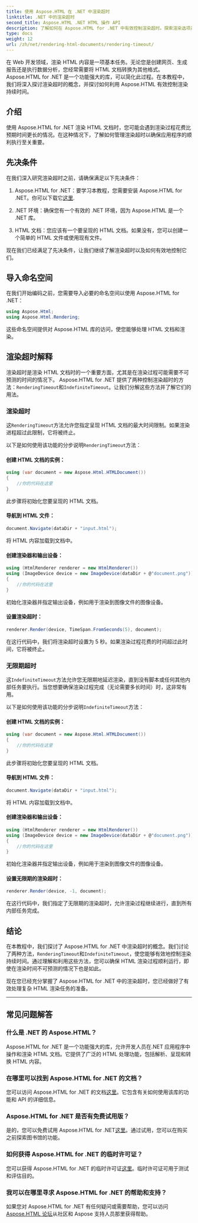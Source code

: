 ```yaml
---
title: 使用 Aspose.HTML 在 .NET 中渲染超时
linktitle: .NET 中的渲染超时
second_title: Aspose.HTML .NET HTML 操作 API
description: 了解如何在 Aspose.HTML for .NET 中有效控制渲染超时。探索渲染选项并确保 HTML 文档渲染流畅。
type: docs
weight: 12
url: /zh/net/rendering-html-documents/rendering-timeout/
---
```


在 Web 开发领域，渲染 HTML 内容是一项基本任务。无论您是创建网页、生成报告还是执行数据分析，您经常需要将 HTML 文档转换为其他格式。 Aspose.HTML for .NET 是一个功能强大的库，可以简化此过程。在本教程中，我们将深入探讨渲染超时的概念，并探讨如何利用 Aspose.HTML 有效控制渲染持续时间。

## 介绍

使用 Aspose.HTML for .NET 渲染 HTML 文档时，您可能会遇到渲染过程花费比预期时间更长的情况。在这种情况下，了解如何管理渲染超时以确保应用程序的顺利执行至关重要。

## 先决条件

在我们深入研究渲染超时之前，请确保满足以下先决条件：

1.  Aspose.HTML for .NET：要学习本教程，您需要安装 Aspose.HTML for .NET。你可以下载它[这里](https://releases.aspose.com/html/net/).

2. .NET 环境：确保您有一个有效的 .NET 环境，因为 Aspose.HTML 是一个 .NET 库。

3. HTML 文档：您应该有一个要呈现的 HTML 文档。如果没有，您可以创建一个简单的 HTML 文件或使用现有文件。

现在我们已经满足了先决条件，让我们继续了解渲染超时以及如何有效地控制它们。

## 导入命名空间

在我们开始编码之前，您需要导入必要的命名空间以使用 Aspose.HTML for .NET：

```csharp
using Aspose.Html;
using Aspose.Html.Rendering;
```

这些命名空间提供对 Aspose.HTML 库的访问，使您能够处理 HTML 文档和渲染。

## 渲染超时解释

渲染超时是渲染 HTML 文档时的一个重要方面，尤其是在渲染过程可能需要不可预测的时间的情况下。 Aspose.HTML for .NET 提供了两种控制渲染超时的方法：`RenderingTimeout`和`IndefiniteTimeout`。让我们分解这些方法并了解它们的用法。

### 渲染超时

这`RenderingTimeout`方法允许您指定呈现 HTML 文档的最大时间限制。如果渲染进程超过此限制，它将被终止。

以下是如何使用该功能的分步说明`RenderingTimeout`方法：

#### 创建 HTML 文档的实例：

   ```csharp
   using (var document = new Aspose.Html.HTMLDocument())
   {
       //你的代码在这里
   }
   ```

   此步骤将初始化您要呈现的 HTML 文档。

#### 导航到 HTML 文件：

   ```csharp
   document.Navigate(dataDir + "input.html");
   ```

   将 HTML 内容加载到文档中。

#### 创建渲染器和输出设备：

   ```csharp
   using (HtmlRenderer renderer = new HtmlRenderer())
   using (ImageDevice device = new ImageDevice(dataDir + @"document.png"))
   {
       //你的代码在这里
   }
   ```

   初始化渲染器并指定输出设备，例如用于渲染到图像文件的图像设备。

#### 设置渲染超时：

   ```csharp
   renderer.Render(device, TimeSpan.FromSeconds(5), document);
   ```

   在这行代码中，我们将渲染超时设置为 5 秒。如果渲染过程花费的时间超过此时间，它将被终止。

### 无限期超时

这`IndefiniteTimeout`方法允许您无限期地延迟渲染，直到没有脚本或任何其他内部任务要执行。当您想要确保渲染过程完成（无论需要多长时间）时，这非常有用。

以下是如何使用该功能的分步说明`IndefiniteTimeout`方法：

#### 创建 HTML 文档的实例：

   ```csharp
   using (var document = new Aspose.Html.HTMLDocument())
   {
       //你的代码在这里
   }
   ```

   此步骤将初始化您要呈现的 HTML 文档。

#### 导航到 HTML 文件：

   ```csharp
   document.Navigate(dataDir + "input.html");
   ```

   将 HTML 内容加载到文档中。

#### 创建渲染器和输出设备：

   ```csharp
   using (HtmlRenderer renderer = new HtmlRenderer())
   using (ImageDevice device = new ImageDevice(dataDir + @"document.png"))
   {
       //你的代码在这里
   }
   ```

   初始化渲染器并指定输出设备，例如用于渲染到图像文件的图像设备。

#### 设置无限期的渲染超时：

   ```csharp
   renderer.Render(device, -1, document);
   ```

   在这行代码中，我们指定了无限期的渲染超时，允许渲染过程继续进行，直到所有内部任务完成。

## 结论

在本教程中，我们探讨了 Aspose.HTML for .NET 中渲染超时的概念。我们讨论了两种方法，`RenderingTimeout`和`IndefiniteTimeout`，使您能够有效地控制渲染持续时间。通过理解和利用这些方法，您可以确保 HTML 渲染过程顺利运行，即使在渲染时间不可预测的情况下也是如此。

现在您已经充分掌握了 Aspose.HTML for .NET 中的渲染超时，您已经做好了有效处理复杂 HTML 渲染任务的准备。

---

## 常见问题解答

### 什么是 .NET 的 Aspose.HTML？
   Aspose.HTML for .NET 是一个功能强大的库，允许开发人员在.NET 应用程序中操作和渲染 HTML 文档。它提供了广泛的 HTML 处理功能，包括解析、呈现和转换 HTML 内容。

### 在哪里可以找到 Aspose.HTML for .NET 的文档？
   您可以访问 Aspose.HTML for .NET 的文档[这里](https://reference.aspose.com/html/net/)。它包含有关如何使用该库的功能和 API 的详细信息。

### Aspose.HTML for .NET 是否有免费试用版？
   是的，您可以免费试用 Aspose.HTML for .NET[这里](https://releases.aspose.com/)。通过试用，您可以在购买之前探索图书馆的功能。

### 如何获得 Aspose.HTML for .NET 的临时许可证？
   您可以获得 Aspose.HTML for .NET 的临时许可证[这里](https://purchase.aspose.com/temporary-license/)。临时许可证可用于测试和评估目的。

### 我可以在哪里寻求 Aspose.HTML for .NET 的帮助和支持？
   如果您对 Aspose.HTML for .NET 有任何疑问或需要帮助，您可以访问[Aspose.HTML 论坛](https://forum.aspose.com/)从社区和 Aspose 支持人员那里获得帮助。



